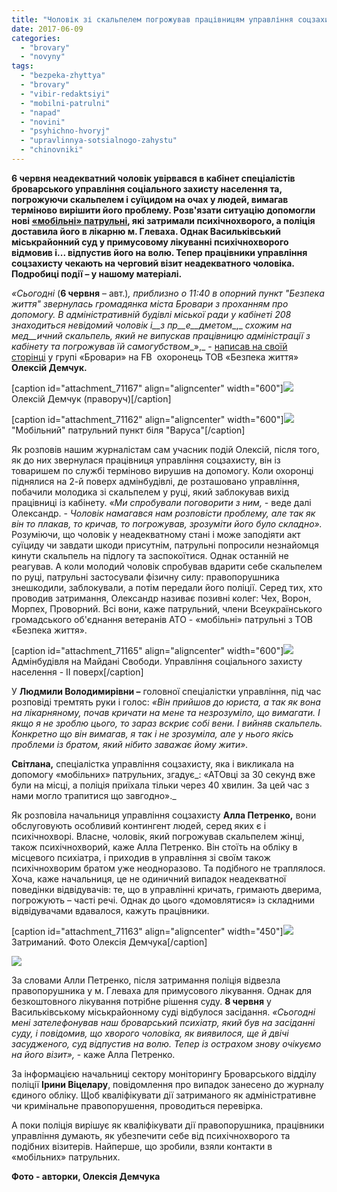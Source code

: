```yaml
---
title: "Чоловік зі скальпелем погрожував працівницям управління соцзахисту суїцидом"
date: 2017-06-09
categories: 
  - "brovary"
  - "novyny"
tags: 
  - "bezpeka-zhyttya"
  - "brovary"
  - "vibir-redaktsiyi"
  - "mobilni-patrulni"
  - "napad"
  - "novini"
  - "psyhichno-hvoryj"
  - "upravlinnya-sotsialnogo-zahystu"
  - "chinovniki"
---
```


**6 червня неадекватний чоловік увірвався в кабінет спеціалістів броварського управління соціального захисту населення та, погрожуючи скальпелем і суїцидом на очах у людей, вимагав терміново вирішити його проблему. Розв'язати ситуацію допомогли нові [«мобільні» патрульні](https://mpz.brovary.org/brovarski-mobilni-patrulni-atovtsi-druzhynnyky-yakyh-ne-vystachaye/), які затримали психічнохворого, а поліція доставила його в лікарню м. Глеваха. Однак Васильківський міськрайонний суд у примусовому лікуванні психічнохворого відмовив і... відпустив його на волю. Тепер працівники управління соцзахисту чекають на черговий візит неадекватного чоловіка. Подробиці події – у нашому матеріалі.**   

_«Сьогодні_ (**6 червня** – авт.)_, приблизно о 11:40 в опорний пункт "Безпека життя" звернулась громадянка міста Бровари з проханням про допомогу. В адміністративній будівлі міської ради у кабінеті 208 знаходиться невідомий чоловік_ _і__з пр__е__дметом__,_ _схожим на мед__ичний_ _скальпель, який не випускав працівницю адміністрації з кабінету та погрожував їй самогубством__»,_ \- [написав на своїй сторінці](http://www.facebook.com/aleksei.demchuk.3/posts/1273928209386660) у групі «Бровари» на FB  охоронець ТОВ «Безпека життя» **Олексій Демчук.**

\[caption id="attachment\_71167" align="aligncenter" width="600"\][![](https://mpz.brovary.org/wp-content/uploads/2017/06/Oleksij-Demchuk.jpg)](https://mpz.brovary.org/wp-content/uploads/2017/06/Oleksij-Demchuk.jpg) Олексій Демчук (праворуч)\[/caption\]

\[caption id="attachment\_71162" align="aligncenter" width="600"\][![](https://mpz.brovary.org/wp-content/uploads/2017/06/1-2.jpg)](https://mpz.brovary.org/wp-content/uploads/2017/06/1-2.jpg) "Мобільний" патрульний пункт біля "Варуса"\[/caption\]

Як розповів нашим журналістам сам учасник подій Олексій, після того, як до них звернулася працівниця управління соцзахисту, він із товаришем по службі терміново вирушив на допомогу. Коли охоронці піднялися на 2-й поверх адмінбудівлі, де розташовано управління, побачили молодика зі скальпелем у руці, який заблокував вихід працівниці із кабінету. «_Ми спробували поговорити з ним, -_ веде далі Олександр. - _Чоловік намагався нам розповісти проблему, але так як він то плакав, то кричав, то погрожував, зрозуміти його було складно»._ Розуміючи, що чоловік у неадекватному стані і може заподіяти акт суїциду чи завдати шкоди присутнім, патрульні попросили незнайомця кинути скальпель на підлогу та заспокоїтися. Однак останній не реагував. А коли молодий чоловік спробував вдарити себе скальпелем по руці, патрульні застосували фізичну силу: правопорушника знешкодили, заблокували, а потім передали його поліції. Серед тих, хто проводив затримання, Олександр називає позивні колег: Чех, Ворон, Морпех, Проворний. Всі вони, каже патрульний, члени Всеукраїнського громадського об'єднання ветеранів АТО - «мобільні» патрульні з ТОВ «Безпека життя».

\[caption id="attachment\_71165" align="aligncenter" width="600"\][![](https://mpz.brovary.org/wp-content/uploads/2017/06/3-1.jpg)](https://mpz.brovary.org/wp-content/uploads/2017/06/3-1.jpg) Адмінбудівля на Майдані Свободи. Управління соціального захисту населення - ІІ поверх\[/caption\]

У **Людмили Володимирівни –** головної спеціалістки управління, під час розповіді тремтять руки і голос: _«Він прийшов до юриста, а так як вона на лікарняному, почав кричати на мене та незрозуміло, що вимагати. І якщо я не зроблю цього, то зараз вскриє собі вени. І вийняв скальпель. Конкретно що він вимагав, я так і не зрозуміла, але у нього якісь проблеми із братом, який нібито заважає йому жити»._

**Світлана,** спеціалістка управління соцзахисту, яка і викликала на допомогу «мобільних» патрульних, згадує_: «АТОвці за 30 секунд вже були на місці, а поліція приїхала тільки через 40 хвилин. За цей час з нами могло трапитися що завгодно»._

Як розповіла начальниця управління соцзахисту **Алла Петренко,** вони обслуговують особливий контингент людей, серед яких є і психічнохворі. Власне, чоловік, який погрожував скальпелем жінці, також психічнохворий, каже Алла Петренко. Він стоїть на обліку в місцевого психіатра, і приходив в управління зі своїм також психічнохворим братом уже неодноразово. Та подібного не траплялося. Хоча, каже начальниця, це не одиничний випадок неадекватної поведінки відвідувачів: те, що в управлінні кричать, гримають дверима, погрожують – часті речі. Однак до цього «домовлятися» із складними відвідувачами вдавалося, кажуть працівники.

\[caption id="attachment\_71163" align="aligncenter" width="450"\][![](https://mpz.brovary.org/wp-content/uploads/2017/06/1-1.jpg)](https://mpz.brovary.org/wp-content/uploads/2017/06/1-1.jpg) Затриманий. Фото Олексія Демчука\[/caption\]

[![](https://mpz.brovary.org/wp-content/uploads/2017/06/Bezymyannyj-1.png)](https://mpz.brovary.org/wp-content/uploads/2017/06/Bezymyannyj-1.png)

За словами Алли Петренко, після затримання поліція відвезла правопорушника у м. Глеваха для примусового лікування. Однак для безкоштовного лікування потрібне рішення суду. **8 червня** у Васильківському міськрайонному суді відбулося засідання. _«Сьогодні мені зателефонував наш броварський психіатр, який був на засіданні суду, і повідомив, що хворого чоловіка, як виявилося, ще й двічі засудженого, суд відпустив на волю. Тепер із острахом знову очікуємо на його візит»,_ \- каже Алла Петренко.

За інформацією начальниці сектору моніторингу Броварського відділу поліції **Ірини Віцелару**, повідомлення про випадок занесено до журналу єдиного обліку. Щоб кваліфікувати дії затриманого як адміністративне чи кримінальне правопорушення, проводиться перевірка.

А поки поліція вирішує як кваліфікувати дії правопорушника, працівники управління думають, як убезпечити себе від психічнохворого та подібних візитерів. Найперше, що зробили, взяли контакти в «мобільних» патрульних.

**Фото - авторки, Олексія Демчука**
